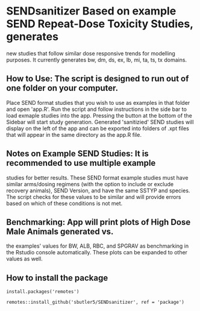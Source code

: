 # SENDsanitizer Based on example SEND Repeat-Dose Toxicity Studies, generates
new studies that follow similar dose responsive trends for modelling purposes.
It currently generates bw, dm, ds, ex, lb, mi, ta, ts, tx domains. 

## How to Use: The script is designed to run out of one folder on your computer.
Place SEND format studies that you wish to use as examples in that folder and
open 'app.R'. Run the script and follow instructions in the side bar to load
exmaple studies into the app. Pressing the button at the bottom of the Sidebar
will start study generation. Generated 'sanitizied' SEND studies will display on
the left of the app and can be exported into folders of .xpt files that will
appear in the same directory as the app.R file.

## Notes on Example SEND Studies: It is recommended to use multiple example
studies for better results. These SEND format example studies must have similar
arms/dosing regimens (with the option to include or exclude recovery animals),
SEND Version, and have the same SSTYP and species. The script checks for these
values to be similar and will provide errors based on which of these conditions
is not met. 

## Benchmarking: App will print plots of High Dose Male Animals generated vs.
the examples' values for BW, ALB, RBC, and SPGRAV as benchmarking in the Rstudio
console automatically. These plots can be expanded to other values as well.

## How to install the package

`install.packages('remotes')`

`remotes::install_github('sbutler5/SENDsanitizer', ref = 'package')`
